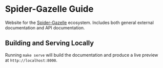 # Spider-Gazelle Guide

Website for the [Spider-Gazelle](https://github.com/spider-gazelle?type=source) ecosystem. Includes both general external documentation and API documentation.

## Building and Serving Locally

Running `make serve` will build the documentation and produce a live preview at `http://localhost:8000`.
